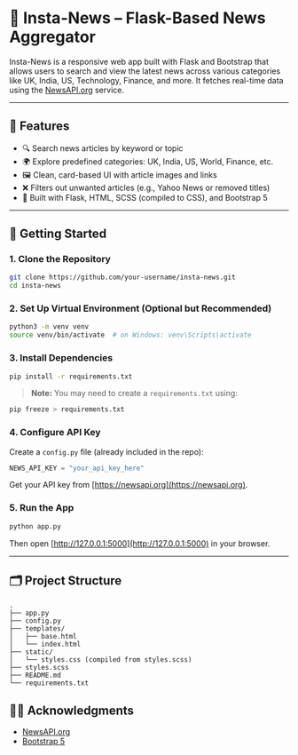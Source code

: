 # 📰 Insta-News – Flask-Based News Aggregator

Insta-News is a responsive web app built with Flask and Bootstrap that allows users to search and view the latest news across various categories like UK, India, US, Technology, Finance, and more. It fetches real-time data using the [NewsAPI.org](https://newsapi.org/) service.

---

## 🌟 Features

- 🔍 Search news articles by keyword or topic
- 🌍 Explore predefined categories: UK, India, US, World, Finance, etc.
- 🖼️ Clean, card-based UI with article images and links
- ❌ Filters out unwanted articles (e.g., Yahoo News or removed titles)
- 🧱 Built with Flask, HTML, SCSS (compiled to CSS), and Bootstrap 5

---

## 🚀 Getting Started

### 1. Clone the Repository

```bash
git clone https://github.com/your-username/insta-news.git
cd insta-news
```

### 2. Set Up Virtual Environment (Optional but Recommended)

```bash
python3 -m venv venv
source venv/bin/activate  # on Windows: venv\Scripts\activate
```

### 3. Install Dependencies

```bash
pip install -r requirements.txt
```

> **Note:** You may need to create a `requirements.txt` using:
```bash
pip freeze > requirements.txt
```

### 4. Configure API Key

Create a `config.py` file (already included in the repo):
```python
NEWS_API_KEY = "your_api_key_here"
```

Get your API key from [https://newsapi.org](https://newsapi.org).

### 5. Run the App

```bash
python app.py
```

Then open [http://127.0.0.1:5000](http://127.0.0.1:5000) in your browser.

---

## 🗂️ Project Structure

```
.
├── app.py
├── config.py
├── templates/
│   ├── base.html
│   └── index.html
├── static/
│   └── styles.css (compiled from styles.scss)
├── styles.scss
├── README.md
└── requirements.txt
```

## 🙋‍♂️ Acknowledgments

- [NewsAPI.org](https://newsapi.org/)
- [Bootstrap 5](https://getbootstrap.com/)
